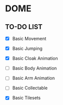 # DOME

## TO-DO LIST

- [x] Basic Movement
- [x] Basic Jumping
- [x] Basic Cloak Animation
- [ ] Basic Body Animation
- [ ] Basic Arm Animation
- [ ] Basic Collectable
- [x] Basic Tilesets

